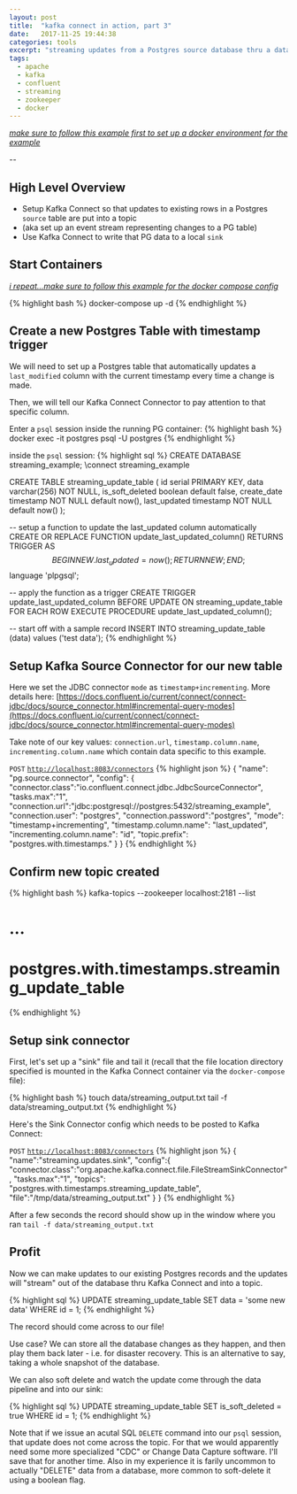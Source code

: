 ```yaml
---
layout: post
title:  "kafka connect in action, part 3"
date:   2017-11-25 19:44:38
categories: tools
excerpt: "streaming updates from a Postgres source database thru a data pipeline"
tags:
  - apache
  - kafka
  - confluent
  - streaming
  - zookeeper
  - docker
---
```


[*make sure to follow this example first to set up a docker environment for the example*](/tools/2017/11/24/kafka-connect-in-action,-part-2.html)

--

## High Level Overview

* Setup Kafka Connect so that updates to existing rows in a Postgres `source` table are put into a topic
* (aka set up an event stream representing changes to a PG table)
* Use Kafka Connect to write that PG data to a local `sink`

## Start Containers

[*i repeat...make sure to follow this example for the docker compose config*](/tools/2017/11/24/kafka-connect-in-action,-part-2.html)


{% highlight bash %}
docker-compose up -d
{% endhighlight %}

## Create a new Postgres Table with timestamp trigger

We will need to set up a Postgres table that automatically updates a `last_modified` column with the current timestamp every time a change is made.

Then, we will tell our Kafka Connect Connector to pay attention to that specific column.

Enter a `psql` session inside the running PG container:
{% highlight bash %}
docker exec -it postgres psql -U postgres
{% endhighlight %}

inside the `psql` session:
{% highlight sql %}
CREATE DATABASE streaming_example;
\connect streaming_example

CREATE TABLE streaming_update_table (
  id serial PRIMARY KEY,
  data varchar(256) NOT NULL,
  is_soft_deleted boolean default false,
  create_date timestamp NOT NULL default now(),
  last_updated timestamp NOT NULL default now()
);

-- setup a function to update the last_updated column automatically
CREATE OR REPLACE FUNCTION update_last_updated_column()
RETURNS TRIGGER AS $$
BEGIN
  NEW.last_updated = now();
  RETURN NEW;
END;
$$ language 'plpgsql';

-- apply the function as a trigger
CREATE TRIGGER update_last_updated_column
BEFORE UPDATE ON streaming_update_table
FOR EACH ROW EXECUTE PROCEDURE update_last_updated_column();

-- start off with a sample record
INSERT INTO streaming_update_table (data) values ('test data');
{% endhighlight %}


## Setup Kafka Source Connector for our new table

Here we set the JDBC connector `mode` as `timestamp+incrementing`.  More details here: [https://docs.confluent.io/current/connect/connect-jdbc/docs/source_connector.html#incremental-query-modes](https://docs.confluent.io/current/connect/connect-jdbc/docs/source_connector.html#incremental-query-modes)

Take note of our key values: `connection.url`, `timestamp.column.name`, `incrementing.column.name` which contain data specific to this example.

`POST` [`http://localhost:8083/connectors`](http://localhost:8083/connectors)
{% highlight json %}
{
  "name": "pg.source.connector",
  "config": {
  	"connector.class":"io.confluent.connect.jdbc.JdbcSourceConnector",
  	"tasks.max":"1",
  	"connection.url":"jdbc:postgresql://postgres:5432/streaming_example",
  	"connection.user": "postgres",
  	"connection.password":"postgres",
  	"mode": "timestamp+incrementing",
  	"timestamp.column.name": "last_updated",
  	"incrementing.column.name": "id",
  	"topic.prefix": "postgres.with.timestamps."
  }
}
{% endhighlight %}

## Confirm new topic created
{% highlight bash %}
kafka-topics --zookeeper localhost:2181 --list

# ...
# postgres.with.timestamps.streaming_update_table
{% endhighlight %}

## Setup sink connector

First, let's set up a "sink" file and tail it (recall that the file location directory specified is mounted in the Kafka Connect container via the `docker-compose` file):

{% highlight bash %}
touch data/streaming_output.txt
tail -f data/streaming_output.txt
{% endhighlight %}

Here's the Sink Connector config which needs to be posted to Kafka Connect:

`POST` [`http://localhost:8083/connectors`](http://localhost:8083/connectors)
{% highlight json %}
{
  "name":"streaming.updates.sink",
  "config":{
    "connector.class":"org.apache.kafka.connect.file.FileStreamSinkConnector",
    "tasks.max":"1",
    "topics": "postgres.with.timestamps.streaming_update_table",
    "file":"/tmp/data/streaming_output.txt"
  }
}
{% endhighlight %}

After a few seconds the record should show up in the window where you ran `tail -f data/streaming_output.txt`

## Profit

Now we can make updates to our existing Postgres records and the updates will "stream" out of the database thru Kafka Connect and into a topic.  

{% highlight sql %}
UPDATE streaming_update_table
SET data = 'some new data'
WHERE id = 1;
{% endhighlight %}

The record should come across to our file!

Use case?  We can store all the database changes as they happen, and then play them back later - i.e. for disaster recovery.  This is an alternative to say, taking a whole snapshot of the database.

We can also soft delete and watch the update come through the data pipeline and into our sink:

{% highlight sql %}
UPDATE streaming_update_table
SET is_soft_deleted = true
WHERE id = 1;
{% endhighlight %}

Note that if we issue an acutal SQL `DELETE` command into our `psql` session, that update does not come across the topic.  For that we would apparently need some more specialized "CDC" or Change Data Capture software.  I'll save that for another time.  Also in my experience it is farily uncommon to actually "DELETE" data from a database, more common to soft-delete it using a boolean flag.
